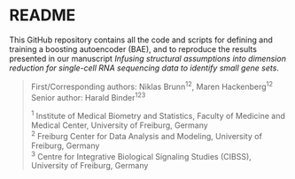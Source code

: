 # README

This GitHub repository contains all the code and scripts for defining and training a boosting autoencoder (BAE), and to reproduce the results presented in our manuscript *Infusing structural assumptions into dimension reduction for single-cell RNA sequencing data to identify small gene sets*.

> First/Corresponding authors: Niklas Brunn<sup>12</sup>, Maren Hackenberg<sup>12</sup><br>
> Senior author: Harald Binder<sup>123</sup>
>
> <sup>1</sup> Institute of Medical Biometry and Statistics, Faculty of Medicine and Medical Center, University of Freiburg, Germany<br>
> <sup>2</sup> Freiburg Center for Data Analysis and Modeling, University of Freiburg, Germany<br>
> <sup>3</sup> Centre for Integrative Biological Signaling Studies (CIBSS), University of Freiburg, Germany

